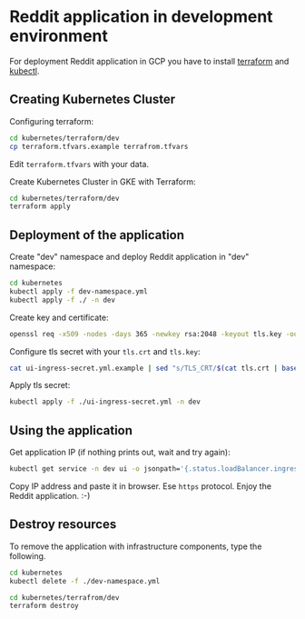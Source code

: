 # Reddit application in development environment

For deployment Reddit application in GCP you have to install
[terraform](https://www.terraform.io/intro/getting-started/install.html)
and [kubectl](https://kubernetes.io/docs/tasks/tools/install-kubectl/).

## Creating Kubernetes Cluster

Configuring terraform:

```bash
cd kubernetes/terraform/dev
cp terraform.tfvars.example terrafrom.tfvars
```

Edit `terraform.tfvars` with your data.

Create Kubernetes Cluster in GKE with Terraform:

```bash
cd kubernetes/terraform/dev
terraform apply
```

## Deployment of the application

Create "dev" namespace and deploy Reddit application in "dev" namespace:

```bash
cd kubernetes
kubectl apply -f dev-namespace.yml
kubectl apply -f ./ -n dev
```

Create key and certificate:

```bash
openssl req -x509 -nodes -days 365 -newkey rsa:2048 -keyout tls.key -out tls.crt -subj "/CN=$(kubectl get ingress -n dev ui -o jsonpath='{.status.loadBalancer.ingress[0].ip}')"
```

Configure tls secret with your `tls.crt` and `tls.key`:

```bash
cat ui-ingress-secret.yml.example | sed "s/TLS_CRT/$(cat tls.crt | base64 | tr -d '\n')/" | sed "s/TLS_KEY/$(cat tls.key | base64 |tr -d '\n')/" > ui-ingress-secret.yml
```

Apply tls secret:

```bash
kubectl apply -f ./ui-ingress-secret.yml -n dev
```

## Using the application

Get application IP (if nothing prints out, wait and try again):

```bash
kubectl get service -n dev ui -o jsonpath='{.status.loadBalancer.ingress[0].ip}'
```

Copy IP address and paste it in browser. Ese `https` protocol. Enjoy the Reddit application. :-)

## Destroy resources

To remove the application with infrastructure components, type the following.

```bash
cd kubernetes
kubectl delete -f ./dev-namespace.yml
```

```bash
cd kubernetes/terrafrom/dev
terraform destroy
```
